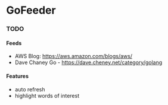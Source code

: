 # GoFeeder



### TODO
#### Feeds
* AWS Blog: https://aws.amazon.com/blogs/aws/
* Dave Chaney Go - https://dave.cheney.net/category/golang
  
#### Features
* auto refresh
* highlight words of interest

